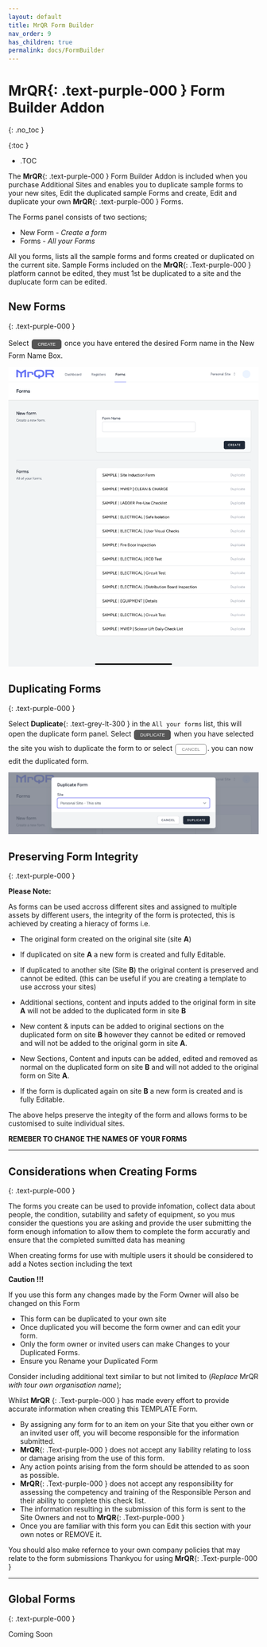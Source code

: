 ```yaml
---
layout: default
title: MrQR Form Builder
nav_order: 9
has_children: true
permalink: docs/FormBuilder
---
```

<html>
<head>
<style>
.button {
  padding: 5px 12px;
  text-align: center;
  text-decoration: none;
  display: inline-block;
  font-size: 9px;
  margin: 4px 2px;
  cursor: pointer; }
.button1 {background-color: #555555;} /* Black */
.button2 {background-color: white;}
.button1 {color: white;}
.button2 {color: grey;}
.button1 {border: none;}
.button2 {border: 1px solid grey}
.button1 {border-radius: 5px;}
.button2 {border-radius: 5px;}
</style>
</head>
</html>

# **MrQR**{: .text-purple-000 } Form Builder Addon
{: .no_toc }

{:toc }
- .TOC

The **MrQR**{: .text-purple-000 } Form Builder Addon is included when you purchase Additional Sites and enables you to duplicate sample forms to your new sites, Edit the duplicated sample Forms and create, Edit and duplicate your own **MrQR**{: .text-purple-000 } Forms.

The Forms panel consists of two sections;
* New Form - *Create a form*
* Forms - *All your Forms*

All you forms, lists all the sample forms and forms created or duplicated on the current site. Sample Forms included on the **MrQR**{: .Text-purple-000 } platform cannot be edited, they must 1st be duplicated to a site and the duplucate form can be edited.
## New Forms
{: .text-purple-000 }

Select <a href="https://docs.mrqr.me/FormBuilder/Create"><button class="button button1">CREATE</button></a> once you have entered the desired Form name in the New Form Name Box.

![MrQR Form Builder](/assets/images/Forms/MrQR_Form_Main_Menu.png "Main Page")

## Duplicating Forms
{: .text-purple-000 }

Select **Duplicate**{: .text-grey-lt-300 } in the `All your forms` list, this will open the duplicate form panel. Select <button class="button button1">DUPLICATE</button> when you have selected the site you wish to duplicate the form to or select <button class="button button2">CANCEL</button>.
you can now edit the duplicated form.

![MrQR Form Builder](/assets/images/MrQR_Duplicate_Form.png "Duplicate Form")


## Preserving Form Integrity
{: .text-purple-000 }

**Please Note:**

As forms can be used accross different sites and assigned to multiple assets by different users, the integrity of the form is protected, this is achieved by creating a hieracy of forms i.e.

* The original form created on the original site (site **A**)
  
* If duplicated on site **A** a new form is created and fully Editable.
  
* If duplicated to another site (Site **B**) the original content is preserved and cannot  be edited. (this can be useful if you are creating a template to use accross your sites)

* Additional sections, content and inputs added to the original form in site **A** will not be added to the duplicated form in site **B**
  
* New content & inputs can be added to original sections on the duplicated form on site **B** however they cannot  be edited or removed and will not be added to the original gorm in site **A**.
  
* New Sections, Content and inputs can be added, edited and removed as normal on the duplicated form on site **B** and will not added to the original form on Site **A**.
  
* If the form is duplicated again on site **B** a new form is created and is fully Editable.

The above helps preserve the integity of the form and allows forms to be customised to suite individual sites.

**REMEBER TO CHANGE THE NAMES OF YOUR FORMS**



___

## Considerations when Creating Forms
{: .text-purple-000 }

The forms you create can be used to provide infomation, collect data about people, the condition, sutability and safety of equipment, so you mus consider the questions you are asking and provide the user submitting the form enough infomation to allow them to complete the form accuratly and ensure that the completed sumitted data has meaning

When creating forms for use with multiple users it should be considered to add a Notes section including the text

**Caution !!!**

If you use this form any changes made by the Form Owner will also be changed on this Form

* This form can be duplicated to your own site
* Once duplicated you will become the form owner and can edit your form.
* Only the form owner or invited users can make Changes to your Duplicated Forms.
* Ensure you Rename your Duplicated Form

Consider including additional text similar to but not limited to (*Replace* MrQR *with tour own organisation name*);

Whilst **MrQR**
{: .Text-purple-000 }
has made every effort to provide accurate information when creating this TEMPLATE Form.
* By assigning any form for to an item on your Site that you either own or an invited user off,  you will become responsible for the information submitted.
* **MrQR**{: .Text-purple-000 } does not  accept any liability relating to loss or damage arising from the  use of this form.
* Any action points arising from the form should be attended to as soon as possible.
* **MrQR**{: .Text-purple-000 } does not accept any responsibility for assessing the competency and training of the Responsible Person and their ability to complete this check list.
* The information resulting in the submission of this form is sent to the Site Owners and not to **MrQR**{: .Text-purple-000 }
* Once you are familiar with this form you can Edit this section with your own notes or REMOVE it.

You should also make refernce to your own company policies that may relate to the form submissions 
Thankyou for using **MrQR**{: .Text-purple-000 }


___

## Global Forms
{: .text-purple-000 }

Coming Soon
  
